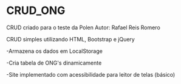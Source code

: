 # CRUD_ONG
CRUD criado para o teste da Polen
Autor: Rafael Reis Romero

CRUD simples utilizando HTML, Bootstrap e jQuery

  -Armazena os dados em LocalStorage
  
  -Cria tabela de ONG's dinamicamente
  
  -Site implementado com acessibilidade para leitor de telas (básico)
